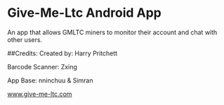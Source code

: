 Give-Me-Ltc Android App
=====================================

An app that allows GMLTC miners to monitor their account and chat with other users.

##Credits:
Created by: Harry Pritchett

Barcode Scanner: Zxing

App Base: nninchuu & Simran

www.give-me-ltc.com
